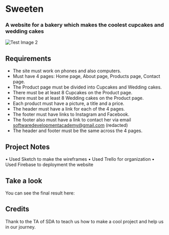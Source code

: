 # Sweeten 
### A website for a bakery which makes the coolest cupcakes and wedding cakes

![Test Image 2](resources/logo.jpg)

## Requirements

- The site must work on phones and also computers.
- Must have 4 pages: Home page, About page, Products page, Contact page.
- The Product page must be divided into Cupcakes and Wedding cakes.
- There must be at least 8 Cupcakes on the Product page.
- There must be at least 8 Wedding cakes on the Product page.
- Each product must have a picture, a title and a price.
- The header must have a link for each of the 4 pages.
- The footer must have links to Instagram and Facebook.
- The footer also must have a link to contact her via email
softwaredevelopmentacademy@gmail.com (redacted)
- The header and footer must be the same across the 4 pages.


## Project Notes

• Used Sketch to make the wireframes
• Used Trello for organization
• Used Firebase to deployment the website 

## Take a look 

You can see the final result here: 


## Credits

Thank to the TA of SDA to teach us how to make a cool project and help us in our journey.
